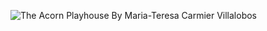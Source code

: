 ![The Acorn Playhouse By Maria-Teresa Carmier Villalobos](https://github.com/Berkeley-MDes/tdf-fa23-mariatcarmier/blob/main/weekly-reports/The%20Acorn%20Playhouse%20By%20Maria-Teresa%20Carmier%20Villalobos.png)

